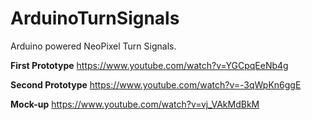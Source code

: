 # ArduinoTurnSignals
Arduino powered NeoPixel Turn Signals. 

**First Prototype** https://www.youtube.com/watch?v=YGCpqEeNb4g

**Second Prototype** https://www.youtube.com/watch?v=-3qWpKn6ggE

**Mock-up** https://www.youtube.com/watch?v=vj_VAkMdBkM
